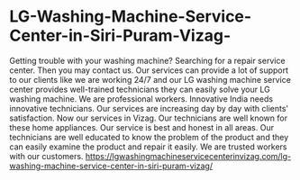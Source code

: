 # LG-Washing-Machine-Service-Center-in-Siri-Puram-Vizag-
Getting trouble with your washing machine? Searching for a repair service center. Then you may contact us. Our services can provide a lot of support to our clients like we are working 24/7 and our LG washing machine service center provides well-trained technicians they can easily solve your LG washing machine. We are professional workers. Innovative India needs innovative technicians. Our services are increasing day by day with clients' satisfaction. Now our services in Vizag. Our technicians are well known for these home appliances. Our service is best and honest in all areas. Our technicians are well educated to know the problem of the product and they can easily examine the product and repair it easily. We are trusted workers with our customers. https://lgwashingmachineservicecenterinvizag.com/lg-washing-machine-service-center-in-siri-puram-vizag/
